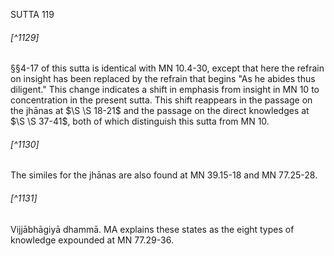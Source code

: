 SUTTA 119

###### [^1129]
§§4-17 of this sutta is identical with MN 10.4-30, except that here the refrain on insight has been replaced by the refrain that begins "As he abides thus diligent." This change indicates a shift in emphasis from insight in MN 10 to concentration in the present sutta. This shift reappears in the passage on the jhānas at $\S \S 18-21$ and the passage on the direct knowledges at $\S \S 37-41$, both of which distinguish this sutta from MN 10.

###### [^1130]
The similes for the jhānas are also found at MN 39.15-18 and MN 77.25-28.

###### [^1131]
Vijjābhāgiyā dhammā. MA explains these states as the eight types of knowledge expounded at MN 77.29-36.

